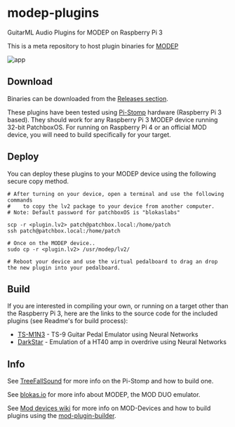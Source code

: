 # modep-plugins
GuitarML Audio Plugins for MODEP on Raspberry Pi 3 

This is a meta repository to host plugin binaries for [MODEP](https://github.com/BlokasLabs/modep)

![app](https://github.com/GuitarML/modep-plugins/blob/main/resources/pedalboard.jpg)

## Download

Binaries can be downloaded from the [Releases section](https://github.com/GuitarML/modep-plugins/releases).

These plugins have been tested using [Pi-Stomp](https://github.com/TreeFallSound/pi-stomp) hardware (Raspberry Pi 3 based). They should work for any Raspberry Pi 3 MODEP device running 32-bit PatchboxOS. For running on Raspberry Pi 4 or an official MOD device, you will need to build specifically for your target.

## Deploy
You can deploy these plugins to your MODEP device using the following secure copy method.
```
# After turning on your device, open a terminal and use the following commands 
#    to copy the lv2 package to your device from another computer.
# Note: Default password for patchboxOS is "blokaslabs"

scp -r <plugin.lv2> patch@patchbox.local:/home/patch  
ssh patch@patchbox.local:/home/patch  

# Once on the MODEP device..
sudo cp -r <plugin.lv2> /usr/modep/lv2/

# Reboot your device and use the virtual pedalboard to drag an drop the new plugin into your pedalboard.
```

## Build
If you are interested in compiling your own, or running on a target other than the Raspberry Pi 3, here are the links to the source code for the included plugins (see Readme's for build process):

 - [TS-M1N3](https://github.com/GuitarML/TS-M1N3/tree/mod) - TS-9 Guitar Pedal Emulator using Neural Networks
 - [DarkStar](https://github.com/GuitarML/DarkStar/tree/mod) - Emulation of a HT40 amp in overdrive using Neural Networks

## Info
See [TreeFallSound](https://www.treefallsound.com/) for more info on the Pi-Stomp and how to build one.

See [blokas.io](https://blokas.io/modep/) for more info about MODEP, the MOD DUO emulator.

See [Mod devices wiki](https://wiki.moddevices.com/wiki/Main_Page) for more info on MOD-Devices and how to build plugins using the [mod-plugin-builder](https://github.com/moddevices/mod-plugin-builder).
